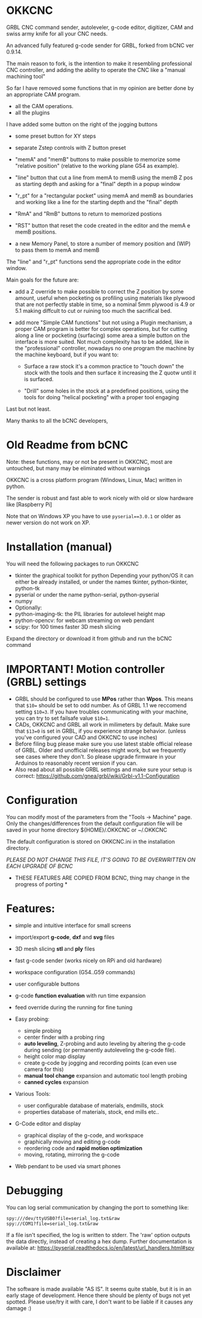 OKKCNC
====

GRBL CNC command sender, autoleveler, g-code editor, digitizer, CAM
and swiss army knife for all your CNC needs.

An advanced fully featured g-code sender for GRBL, forked from bCNC ver 0.9.14.

The main reason to fork, is the intention to make it resembling professional CNC controller, and adding the
ability to operate the CNC like a "manual machining tool"

So far I have removed some functions that in my opinion are better done by an appropriate CAM program.
- all the CAM operations.
- all the plugins

I have added some button on the right of the jogging buttons
- some preset button for XY steps
- separate Zstep controls with Z button preset

- "memA" and "memB" buttons to make possible to memorize some "relative position" (relative to the working plane G54 as example).

- "line" button that cut a line from memA to memB using the memB Z pos as starting depth and asking for a "final" depth in a popup window

- "r_pt" for a "rectangular pocket" using memA and memB as boundaries and working like a line for the starting depth and the "final" depth

- "RmA" and "RmB" buttons to return to memorized postions

- "RST" button that reset the code created in the editor and the memA e memB positions.

- a new Memory Panel, to store a number of memory position and (WIP) to pass them to memA and memB 

The "line" and "r_pt" functions send the appropriate code in the editor window.


Main goals for the future are:

- add a Z override to make possible to correct the Z position by some amount, useful when pocketing os profiling
  using materials like plywood that are not perfectly stable in time, so a nominal 5mm plywood is 4.9 or 5.1 
  making diffcult to cut or ruining too much the sacrifical bed. 

- add more "Simple CAM functions" but not using a Plugin mechanism, a proper CAM program is better for complex operations,
  but for cutting along a line or pocketing (surfacing) some area a simple button on the interface is more suited.
  Not much complexity has to be added, like in the "professional" controller, nowadays no one program the machine by the
  machine keyboard, but if you want to:
  
  - Surface a raw stock it's a common practice to "touch down" the stock with the tools and then surface it increasing
    the Z quotw until it is surfaced.

  - "Drill" some holes in the stock at a predefined positions, using the tools for doing "helical pocketing" with a proper
    tool engaging


Last but not least.

Many thanks to all the bCNC developers,


# Old Readme from bCNC

Note: these functions, may or not be present in OKKCNC, most are untouched, but many may be eliminated without warnings

OKKCNC is a cross platform program (Windows, Linux, Mac) written in python.

The sender is robust and fast able to work nicely with old or slow hardware like [Raspberry Pi]

Note that on Windows XP you have to use `pyserial==3.0.1` or older as newer version do not work on XP.

# Installation (manual)
You will need the following packages to run OKKCNC
- tkinter the graphical toolkit for python
  Depending your python/OS it can either be already installed,
  or under the names tkinter, python-tkinter, python-tk
- pyserial or under the name python-serial, python-pyserial
- numpy
- Optionally:
- python-imaging-tk: the PIL libraries for autolevel height map
- python-opencv: for webcam streaming on web pendant
- scipy: for 100 times faster 3D mesh slicing

Expand the directory or download it from github
and run the bCNC command

# IMPORTANT! Motion controller (GRBL) settings
- GRBL should be configured to use **MPos** rather than **Wpos**. This means that `$10=` should be set to odd number. As of GRBL 1.1 we reccomend setting `$10=3`. If you have troubles communicating with your machine, you can try to set failsafe value `$10=1`.
- CADs, OKKCNC and GRBL all work in milimeters by default. Make sure that `$13=0` is set in GRBL, if you experience strange behavior. (unless you've configured your CAD and OKKCNC to use inches)
- Before filing bug please make sure you use latest stable official release of GRBL. Older and unofficial releases might work, but we frequently see cases where they don't. So please upgrade firmware in your Arduinos to reasonably recent version if you can.
- Also read about all possible GRBL settings and make sure your setup is correct: https://github.com/gnea/grbl/wiki/Grbl-v1.1-Configuration

# Configuration
You can modify most of the parameters from the "Tools -> Machine"
page. Only the changes/differences from the default configuration
file will be saved in your home directory ${HOME}/.OKKCNC  or ~/.OKKCNC

The default configuration is stored on OKKCNC.ini in the
installation directory.

*PLEASE DO NOT CHANGE THIS FILE, IT'S GOING TO BE OVERWRITTEN ON EACH UPGRADE OF BCNC*

* THESE FEATURES ARE COPIED FROM BCNC, thing may change in the progress of porting *

# Features:
- simple and intuitive interface for small screens
- import/export **g-code**, **dxf** and **svg** files
- 3D mesh slicing **stl** and **ply** files
- fast g-code sender (works nicely on RPi and old hardware)
- workspace configuration (G54..G59 commands)
- user configurable buttons
- g-code **function evaluation** with run time expansion
- feed override during the running for fine tuning
- Easy probing:
  - simple probing
  - center finder with a probing ring
  - **auto leveling**, Z-probing and auto leveling by altering the g-code during
    sending (or permanently autoleveling the g-code file).
  - height color map display
  - create g-code by jogging and recording points (can even use camera for this)
  - **manual tool change** expansion and automatic tool length probing
  - **canned cycles** expansion
- Various Tools:
  - user configurable database of materials, endmills, stock
  - properties database of materials, stock, end mills etc..

- G-Code editor and display
    - graphical display of the g-code, and workspace
    - graphically moving and editing g-code
    - reordering code and **rapid motion optimization**
    - moving, rotating, mirroring the g-code
- Web pendant to be used via smart phones

# Debugging
You can log serial communication by changing the port to something like:

    spy:///dev/ttyUSB0?file=serial_log.txt&raw
    spy://COM1?file=serial_log.txt&raw

If a file isn't specified, the log is written to stderr.
The 'raw' option outputs the data directly, instead of creating a hex dump.
Further documentation is available at: https://pyserial.readthedocs.io/en/latest/url_handlers.html#spy

# Disclaimer
  The software is made available "AS IS". It seems quite stable, but it is in
  an early stage of development.  Hence there should be plenty of bugs not yet
  spotted. Please use/try it with care, I don't want to be liable if it causes
  any damage :)
